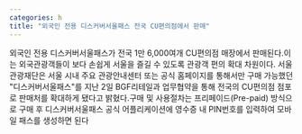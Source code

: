 ```yaml
---
categories: h
title: "외국인 전용 디스커버서울패스 전국 CU편의점에서 판매"
---
```

외국인 전용 디스커버서울패스가 전국 1만 6,000여개 CU편의점 매장에서 판매된다.이는 외국관광객들이 보다 손쉽게 서울을 즐길 수 있도록 관광객 편의 확대 차원이다. 서울관광재단은 서울 시내 주요 관광안내센터 또는 공식 홈페이지를 통해서만 구매 가능했던 "디스커버서울패스"를 지난 2일 BGF리테일과 업무협약을 통해 전국의 CU편의점 점포로 판매처를 확대하게 됐다고 밝혔다.구매 및 사용절차는 프리페이드(Pre-paid) 방식으로 구매 후 디스커버서울패스 공식 어플리케이션에 영수증 내 PIN번호를 입력하여 모바일 패스를 생성하면 된다